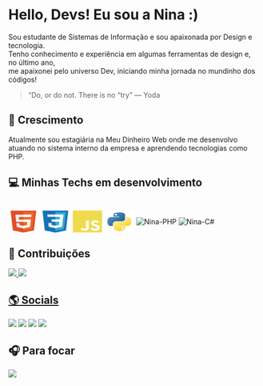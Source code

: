 
# Hello, Devs! Eu sou a Nina :)
Sou estudante de Sistemas de Informação e sou apaixonada por Design e tecnologia.<br>
Tenho conhecimento e experiência em algumas ferramentas de design e, no último ano, <br>
me apaixonei pelo universo Dev, iniciando minha jornada no mundinho dos códigos!  
> “Do, or do not. There is no “try” — Yoda


## 🚀 Crescimento
Atualmente sou estagiária na Meu Dinheiro Web onde me desenvolvo atuando no sistema interno da empresa e aprendendo tecnologias como PHP.
    
## 💻 Minhas Techs em desenvolvimento
<div style="display: inline_block"><br>
  <img align="center" alt="Nina-HTML" height="45" width="60" src="https://raw.githubusercontent.com/devicons/devicon/master/icons/html5/html5-original.svg">
  <img align="center" alt="Nina-CSS" height="45" width="60" src="https://raw.githubusercontent.com/devicons/devicon/master/icons/css3/css3-original.svg">
  <img align="center" alt="Nina-Js" height="45" width="60" src="https://raw.githubusercontent.com/devicons/devicon/master/icons/javascript/javascript-plain.svg">		
  <img align="center" alt="Nina-Python" height="45" width="60" src="https://raw.githubusercontent.com/devicons/devicon/master/icons/python/python-original.svg">
  <img align="center" alt="Nina-PHP" height="45" width="60" src="https://cdn.jsdelivr.net/gh/devicons/devicon@latest/icons/php/php-original.svg">
  <img align="center" alt="Nina-C#" height="45" width="60" src="https://cdn.jsdelivr.net/gh/devicons/devicon@latest/icons/csharp/csharp-original.svg">  
</div>
  </div>

## 🎲 Contribuições    
  <div>
  <a href="https://github.com/marinalomeu">
   <picture>
    <source
      srcset="https://github-readme-stats.vercel.app/api?username=marinalomeu&show_icons=true&theme=dracula"
      media="(prefers-color-scheme: dark)"
    </picture>
    <source
      srcset="https://github-readme-stats.vercel.app/api?username=marinalomeu&show_icons=true"
      media="(prefers-color-scheme: dark), (prefers-color-scheme: dark)"
    />
    <img height="180em" src="https://github-readme-stats.vercel.app/api?username=marinalomeu&show_icons=true" />
  </picture>
  <img height="180em" src="https://github-readme-stats.vercel.app/api/top-langs/?username=marinalomeu&layout=compact&langs_count=16&theme=dracula"/>  
</div>   
      
## 🌎 Socials	  
 <div>
     <a href = "mailto:marinablomeu@gmail.com"><img height="30" src="https://img.shields.io/badge/-Gmail-%23333?style=for-the-badge&logo=gmail&logoColor=white" target="_blank"></a>
        <a href= "https://www.linkedin.com/in/marinalomeu/"> <img height= "30"src= "https://img.shields.io/badge/LinkedIn-0A66C2.svg?style=for-the-badge&logo=LinkedIn&logoColor=white"></a>
         <a href= "https://discord.gg/uNaM7yBV" target="_blank"> <img height="30" src="https://img.shields.io/badge/Discord-7289DA?style=for-the-badge&logo=discord&logoColor=white"></a>  
     <a href= "https://www.instagram.com/marinalomeu_">
          <img height= "30"src= "https://img.shields.io/badge/Instagram-E4405F.svg?style=for-the-badge&logo=Instagram&logoColor=white">
        </a>
      </div>
      
## 🎧 Para focar
<a href = "https://open.spotify.com/user/wi5lntndt5f8k6c0wxxndr1kt"><img height="30" src="https://img.shields.io/badge/Spotify-1DB954.svg?style=for-the-badge&logo=Spotify&logoColor=white"></a>
      
  </div> 


    






          


<!--
**marinalomeu/marinalomeu** is a ✨ _special_ ✨ repository because its `README.md` (this file) appears on your GitHub profile.

Here are some ideas to get you started:

- 🔭 I’m currently working on ...
- 🌱 I’m currently learning ...
- 👯 I’m looking to collaborate on ...
- 🤔 I’m looking for help with ...
- 💬 Ask me about ...
- 📫 How to reach me: ...
- 😄 Pronouns: ...
- ⚡ Fun fact: ...
-->
